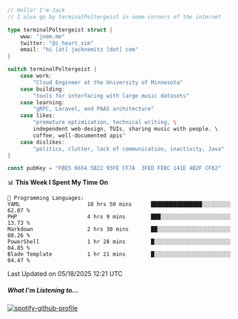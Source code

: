 ```go
// Hello! I'm Jack
// I also go by terminalPoltergeist in some corners of the internet

type terminalPoltergeist struct {
    www: "jnem.me"
    twitter: "@i_heart_vim"
    email: "hi [at] jacknemitz [dot] com"
}

switch terminalPoltergeist {
    case work:
        "Cloud Engineer at the University of Minnesota"
    case building:
        "tools for interfacing with large music datasets"
    case learning:
        "gRPC, Laravel, and PAAS architecture"
    case likes:
        "premature optimization, technical writing, \
        independent web-design, TUIs, sharing music with people, \
        coffee, well-documented apis"
    case dislikes:
        "politics, clutter, lack of communication, inactivity, Java"
}

const pubKey = "FBE5 6654 5B22 93FE CF7A  3FED FEBC 141E 4B2F CF62"
```

<!--START_SECTION:waka-->
📊 **This Week I Spent My Time On** 

```text
💬 Programming Languages: 
YAML                     18 hrs 50 mins      ████████████████░░░░░░░░░   62.07 % 
PHP                      4 hrs 9 mins        ███░░░░░░░░░░░░░░░░░░░░░░   13.73 % 
Markdown                 2 hrs 30 mins       ██░░░░░░░░░░░░░░░░░░░░░░░   08.26 % 
PowerShell               1 hr 28 mins        █░░░░░░░░░░░░░░░░░░░░░░░░   04.85 % 
Blade Template           1 hr 21 mins        █░░░░░░░░░░░░░░░░░░░░░░░░   04.47 % 
```


 Last Updated on 05/18/2025 12:21 UTC
<!--END_SECTION:waka-->

##### What I'm Listening to...

[![spotify-github-profile](https://jnem.me/listening-item?maxAge=2592000)](https://jnem.me/listening)
